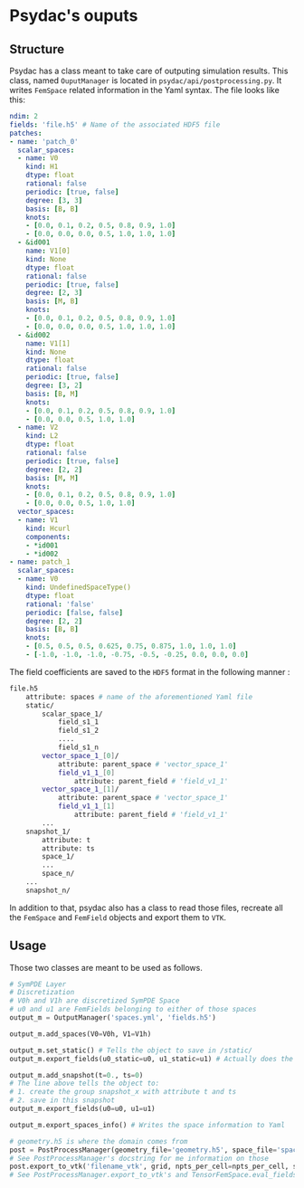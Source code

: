 # Psydac's ouputs
## Structure
Psydac has a class meant to take care of outputing simulation results. This class, named `OuputManager` is located in `psydac/api/postprocessing.py`.
It writes `FemSpace` related information in the Yaml syntax. The file looks like this:
```yaml
ndim: 2
fields: 'file.h5' # Name of the associated HDF5 file
patches: 
- name: 'patch_0'
  scalar_spaces:
  - name: V0
    kind: H1
    dtype: float
    rational: false
    periodic: [true, false]
    degree: [3, 3]
    basis: [B, B]
    knots:
    - [0.0, 0.1, 0.2, 0.5, 0.8, 0.9, 1.0]
    - [0.0, 0.0, 0.0, 0.5, 1.0, 1.0, 1.0]
  - &id001
    name: V1[0]
    kind: None
    dtype: float
    rational: false
    periodic: [true, false]
    degree: [2, 3]
    basis: [M, B]
    knots:
    - [0.0, 0.1, 0.2, 0.5, 0.8, 0.9, 1.0]
    - [0.0, 0.0, 0.0, 0.5, 1.0, 1.0, 1.0]
  - &id002
    name: V1[1]
    kind: None
    dtype: float
    rational: false
    periodic: [true, false]
    degree: [3, 2]
    basis: [B, M]
    knots:
    - [0.0, 0.1, 0.2, 0.5, 0.8, 0.9, 1.0]
    - [0.0, 0.0, 0.5, 1.0, 1.0]
  - name: V2
    kind: L2
    dtype: float
    rational: false
    periodic: [true, false]
    degree: [2, 2]
    basis: [M, M]
    knots:
    - [0.0, 0.1, 0.2, 0.5, 0.8, 0.9, 1.0]
    - [0.0, 0.0, 0.5, 1.0, 1.0]
  vector_spaces:
  - name: V1
    kind: Hcurl
    components:
    - *id001
    - *id002
- name: patch_1
  scalar_spaces:
  - name: V0
    kind: UndefinedSpaceType()
    dtype: float
    rational: 'false'
    periodic: [false, false]
    degree: [2, 2]
    basis: [B, B]
    knots:
    - [0.5, 0.5, 0.5, 0.625, 0.75, 0.875, 1.0, 1.0, 1.0]
    - [-1.0, -1.0, -1.0, -0.75, -0.5, -0.25, 0.0, 0.0, 0.0]
```
The field coefficients are saved to the `HDF5` format in the following manner :
```bash
file.h5
    attribute: spaces # name of the aforementioned Yaml file 
    static/
        scalar_space_1/
            field_s1_1
            field_s1_2
            ....
            field_s1_n
        vector_space_1_[0]/
            attribute: parent_space # 'vector_space_1'
            field_v1_1_[0]
                attribute: parent_field # 'field_v1_1'
        vector_space_1_[1]/
            attribute: parent_space # 'vector_space_1'
            field_v1_1_[1]
                attribute: parent_field # 'field_v1_1'
        ...
    snapshot_1/
        attribute: t
        attribute: ts 
        space_1/
        ...
        space_n/
    ...
    snapshot_n/
```
In addition to that, psydac also has a class to read those files, recreate all the `FemSpace` and `FemField` objects and export them to `VTK`. 
## Usage
Those two classes are meant to be used as follows.
```python
# SymPDE Layer
# Discretization 
# V0h and V1h are discretized SymPDE Space
# u0 and u1 are FemFields belonging to either of those spaces
output_m = OutputManager('spaces.yml', 'fields.h5')

output_m.add_spaces(V0=V0h, V1=V1h) 

output_m.set_static() # Tells the object to save in /static/
output_m.export_fields(u0_static=u0, u1_static=u1) # Actually does the saving

output_m.add_snapshot(t=0., ts=0) 
# The line above tells the object to:
# 1. create the group snapshot_x with attribute t and ts
# 2. save in this snapshot
output_m.export_fields(u0=u0, u1=u1)

output_m.export_spaces_info() # Writes the space information to Yaml
```

```python
# geometry.h5 is where the domain comes from
post = PostProcessManager(geometry_file='geometry.h5', space_file='spaces.yml', fields_file='fields.h5')
# See PostProcessManager's docstring for me information on those
post.export_to_vtk('filename_vtk', grid, npts_per_cell=npts_per_cell, snapshots='all', fields = {'u0': 'field1', 'u1': 'field2'})
# See PostProcessManager.export_to_vtk's and TensorFemSpace.eval_fields' doscstrings for more information. 
```
